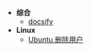 + **综合**
    + [docsify](content/unclassifiled/docsify.md)
+ **Linux**
    + [Ubuntu 删除用户](content/linux/ubuntuDeleteUser.md)